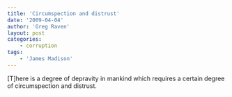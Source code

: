 ```yaml
---
title: 'Circumspection and distrust'
date: '2009-04-04'
author: 'Greg Raven'
layout: post
categories:
    - corruption
tags:
    - 'James Madison'
---
```


\[T\]here is a degree of depravity in mankind which requires a certain degree of circumspection and distrust.
